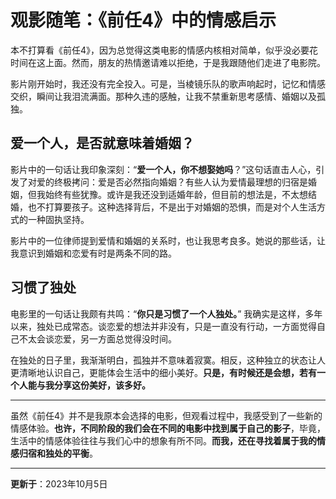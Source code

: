 # 观影随笔：《前任4》中的情感启示

本不打算看《前任4》，因为总觉得这类电影的情感内核相对简单，似乎没必要花时间在这上面。然而，朋友的热情邀请难以拒绝，于是我跟随他们走进了电影院。

影片刚开始时，我还没有完全投入。可是，当棱镜乐队的歌声响起时，记忆和情感交织，瞬间让我泪流满面。那种久违的感触，让我不禁重新思考感情、婚姻以及孤独。

## 爱一个人，是否就意味着婚姻？

影片中的一句话让我印象深刻：“**爱一个人，你不想娶她吗**？”这句话直击人心，引发了对爱的终极拷问：爱是否必然指向婚姻？有些人认为爱情最理想的归宿是婚姻，但我始终有些犹豫。或许是我还没到适婚年龄，但目前的想法是，不太想结婚，也不打算要孩子。这种选择背后，不是出于对婚姻的恐惧，而是对个人生活方式的一种固执坚持。

影片中的一位律师提到爱情和婚姻的关系时，也让我思考良多。她说的那些话，让我意识到婚姻和恋爱有时是两条不同的路。

## 习惯了独处

电影里的一句话让我颇有共鸣：“**你只是习惯了一个人独处。**” 我确实是这样，多年以来，独处已成常态。谈恋爱的想法并非没有，只是一直没有行动，一方面觉得自己不太会谈恋爱，另一方面总觉得没时间。

在独处的日子里，我渐渐明白，孤独并不意味着寂寞。相反，这种独立的状态让人更清晰地认识自己，更能体会生活中的细小美好。**只是，有时候还是会想，若有一个人能与我分享这份美好，该多好。**

---

虽然《前任4》并不是我原本会选择的电影，但观看过程中，我感受到了一些新的情感体验。**也许，不同阶段的我们会在不同的电影中找到属于自己的影子**，毕竟，生活中的情感体验往往与我们心中的想象有所不同。**而我，还在寻找着属于我的情感归宿和独处的平衡**。

---
**更新于**：2023年10月5日 